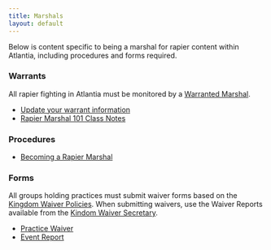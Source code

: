 ```yaml
---
title: Marshals
layout: default
---
```


Below is content specific to being a marshal for rapier content within Atlantia, including procedures and forms required.

### Warrants
All rapier fighting in Atlantia must be monitored by a [Warranted Marshal](https://warrant.atlantia.sca.org/warrants/type/14).

* [Update your warrant information](https://warrant.atlantia.sca.org/warrants/request/1)
* [Rapier Marshal 101 Class Notes](/documents/rapier-marshal-101-06-2015.docx)

### Procedures
* [Becoming a Rapier Marshal](/procedures/mit)

### Forms

All groups holding practices must submit waiver forms based on the [Kingdom Waiver Policies](http://atlantia.sca.org/offices/seneschal/atlantia-waiver-secretary).
When submitting waivers, use the Waiver Reports available from the [Kindom Waiver Secretary](http://atlantia.sca.org/offices/seneschal/atlantia-waiver-secretary).

* [Practice Waiver](http://www.sca.org/docs/pdf/rosterwaiver.pdf)
* [Event Report](https://warrant.atlantia.sca.org/reports/new/1)
